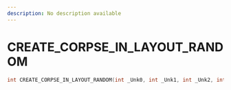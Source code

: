 ```yaml
---
description: No description available 
---
```


# CREATE_CORPSE_IN_LAYOUT_RANDOM

```cpp
int CREATE_CORPSE_IN_LAYOUT_RANDOM(int _Unk0, int _Unk1, int _Unk2, int _Unk3, int _Unk4, int _Unk5, int _Unk6, int _Unk7, int _Unk8, int _Unk9);
```